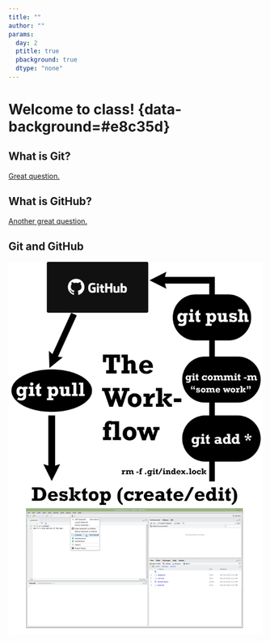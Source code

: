 ```yaml
---
title: ""
author: ""
params:
  day: 2
  ptitle: true
  pbackground: true
  dtype: "none"
---
```




# Welcome to class! {data-background=#e8c35d}

## What is Git?

[Great question.](https://www.youtube.com/watch?v=2ReR1YJrNOM)

## What is GitHub?

[Another great question.](https://www.youtube.com/watch?v=w3jLJU7DT5E)

## Git and GitHub

![](images/Git_workflow_diagram.png)

